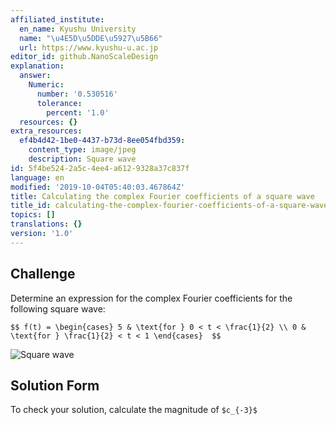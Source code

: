 ```yaml
---
affiliated_institute:
  en_name: Kyushu University
  name: "\u4E5D\u5DDE\u5927\u5B66"
  url: https://www.kyushu-u.ac.jp
editor_id: github.NanoScaleDesign
explanation:
  answer:
    Numeric:
      number: '0.530516'
      tolerance:
        percent: '1.0'
  resources: {}
extra_resources:
  ef4b4d42-1be0-4437-b73d-8ee054fbd359:
    content_type: image/jpeg
    description: Square wave
id: 5f4be524-2a5c-4ee4-a612-9328a37c837f
language: en
modified: '2019-10-04T05:40:03.467864Z'
title: Calculating the complex Fourier coefficients of a square wave
title_id: calculating-the-complex-fourier-coefficients-of-a-square-wave
topics: []
translations: {}
version: '1.0'
---
```


## Challenge
Determine an expression for the complex Fourier coefficients for the following square wave:

`$$
   f(t) =
   \begin{cases}
       5 & \text{for } 0 < t < \frac{1}{2} \\
       0 & \text{for } \frac{1}{2} < t < 1
   \end{cases} 
$$`

![Square wave](/api/v0/teachers/github.NanoScaleDesign/resources/public/ef4b4d42-1be0-4437-b73d-8ee054fbd359.jpeg/ef4b4d42-1be0-4437-b73d-8ee054fbd359.jpeg)

## Solution Form
To check your solution, calculate the magnitude of `$c_{-3}$`

